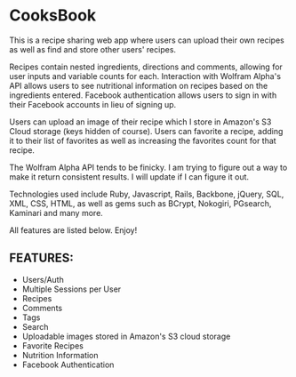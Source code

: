 # CooksBook

This is a recipe sharing web app where users can upload their own recipes as well as find and store other users' recipes.

Recipes contain nested ingredients, directions and comments, allowing for user inputs and variable counts for each. Interaction with Wolfram Alpha's API allows users to see nutritional information on recipes based on the ingredients entered. Facebook authentication allows users to sign in with their Facebook accounts in lieu of signing up.

Users can upload an image of their recipe which I store in Amazon's S3 Cloud storage (keys hidden of course). Users can favorite a recipe, adding it to their list of favorites as well as increasing the favorites count for that recipe.

The Wolfram Alpha API tends to be finicky. I am trying to figure out a way to make it return consistent results. I will update if I can figure it out.

Technologies used include Ruby, Javascript, Rails, Backbone, jQuery, SQL, XML, CSS, HTML, as well as gems such as BCrypt, Nokogiri, PGsearch, Kaminari and many more.  

All features are listed below. Enjoy! 

## FEATURES:
* Users/Auth
* Multiple Sessions per User
* Recipes
* Comments
* Tags
* Search
* Uploadable images stored in Amazon's S3 cloud storage
* Favorite Recipes
* Nutrition Information
* Facebook Authentication
